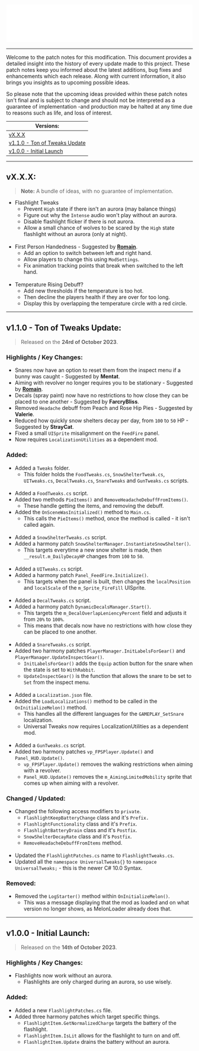 <p align="center">
    <a href="#"><img src="https://raw.githubusercontent.com/Deaadman/UniversalTweaks/release/Images/PatchNotesHeading.png"></a>

---

Welcome to the patch notes for this modification. This document provides a detailed insight into the history of every update made to this project. These patch notes keep you informed about the latest additions, bug fixes and enhancements which each release. Along with current information, it also brings you insights as to upcoming possible ideas.

So please note that the upcoming ideas provided within these patch notes isn't final and is subject to change and should not be interpreted as a guarantee of implementation -and production may be halted at any time due to reasons such as life, and loss of interest.

| Versions: |
| - |
| [vX.X.X](#vxxx) |
| [v1.1.0 - Ton of Tweaks Update](#v110---ton-of-tweaks-update) |
| [v1.0.0 - Initial Launch](#v100---initial-launch) |

---

## vX.X.X:

>**Note:** A bundle of ideas, with no guarantee of implementation.

- Flashlight Tweaks
	- Prevent `High` state if there isn't an aurora (may balance things)
	- Figure out why the `Intense` audio won't play without an aurora.
	- Disable flashlight flicker if there is not aurora.
	- Allow a small chance of wolves to be scared by the `High` state flashlight without an aurora (only at night).
<br></br>
- First Person Handedness - Suggested by [**Romain**](https://github.com/RomainDeschampsFR).
	- Add an option to switch between left and right hand.
	- Allow players to change this using `ModSettings`.
	- Fix animation tracking points that break when switched to the left hand.
<br></br>
- Temperature Rising Debuff?
	- Add new thresholds if the temperature is too hot.
	- Then decline the players health if they are over for too long.
	- Display this by overlapping the temperature circle with a red circle.
---

## v1.1.0 - Ton of Tweaks Update:

> Released on the **24rd of October 2023**.

### Highlights / Key Changes:
- Snares now have an option to reset them from the inspect menu if a bunny was caught - Suggested by **Mentat**.
- Aiming with revolver no longer requires you to be stationary - Suggested by [**Romain**](https://github.com/RomainDeschampsFR).
- Decals (spray paint) now have no restrictions to how close they can be placed to one another - Suggested by **FarcryBliss**.
- Removed `Headache` debuff from Peach and Rose Hip Pies - Suggested by **Valerie**.
- Reduced how quickly snow shelters decay per day, from `100` to `50` HP - Suggested by **StrayCat**.
- Fixed a small `UISprite` misalignment on the `FeedFire` panel. 
- Now requires `LocalizationUtilities` as a dependent mod.

### Added:
- Added a `Tweaks` folder.
	- This folder holds the `FoodTweaks.cs`, `SnowShelterTweak.cs`, `UITweaks.cs`, `DecalTweaks.cs`, `SnareTweaks` and `GunTweaks.cs` scripts.
<br></br>
- Added a `FoodTweaks.cs` script.
- Added two methods `PieItems()` and `RemoveHeadacheDebuffFromItems()`.
	- These handle getting the items, and removing the debuff.
- Added the `OnSceneWasInitialized()` method to `Main.cs`.
	- This calls the `PieItems()` method, once the method is called - it isn't called again.
<br></br>
- Added a `SnowShelterTweaks.cs` script.
- Added a harmony patch `SnowShelterManager.InstantiateSnowShelter()`.
	- This targets everytime a new snow shelter is made, then `__result.m_DailyDecayHP` changes from `100` to `50`.
<br></br>
- Added a `UITweaks.cs` script.
- Added a harmony patch `Panel_FeedFire.Initialize()`.
	- This targets when the panel is built, then changes the `localPosition` and `localScale` of the `m_Sprite_FireFill` UISprite.
<br></br>
- Added a `DecalTweaks.cs` script.
- Added a harmony patch `DynamicDecalsManager.Start()`.
	- This targets the `m_DecalOverlapLeniencyPercent` field and adjusts it from `20%` to `100%`.
	- This means that decals now have no restrictions with how close they can be placed to one another.
<br></br>
- Added a `SnareTweaks.cs` script.
- Added two harmony patches `PlayerManager.InitLabelsForGear()` and `PlayerManager.UpdateInspectGear()`.
	- `InitLabelsForGear()` adds the `Equip` action button for the snare when the state is set to `WithRabbit`.
	- `UpdateInspectGear()` is the function that allows the snare to be set to `Set` from the inspect menu.
<br></br>
- Added a `Localization.json` file.
- Added the `LoadLocalizations()` method to be called in the `OnInitializeMelon()` method.
	- This handles all the different languages for the `GAMEPLAY_SetSnare` localization.
	- Universal Tweaks now requires LocalizationUtilities as a dependent mod.
<br></br>
- Added a `GunTweaks.cs` script.
- Added two harmony patches `vp_FPSPlayer.Update()` and `Panel_HUD.Update()`.
	- `vp_FPSPlayer.Update()` removes the walking restrictions when aiming with a revolver.
	- `Panel_HUD.Update()` removes the `m_AimingLimitedMobility` sprite that comes up when aiming with a revolver.

### Changed / Updated:
- Changed the following access modifiers to `private`.
	- `FlashlightKeepBatteryChange` class and it's `Prefix.`
	- `FlashlightFunctionality` class and it's `Prefix`.
	- `FlashlightBatteryDrain` class and it's `Postfix`.
	- `SnowShelterDecayRate` class and it's `Postfix`.
	- `RemoveHeadacheDebuffFromItems` method.
<br></br>
- Updated the `FlashlightPatches.cs` name to `FlashlightTweaks.cs`.
- Updated all the `namespace UniversalTweaks{}` to `namespace UniversalTweaks;` - this is the newer C# 10.0 Syntax.

### Removed:
- Removed the `LogStarter()` method within `OnInitializeMelon()`.
	- This was a message displaying that the mod as loaded and on what version no longer shows, as MelonLoader already does that.

---

## v1.0.0 - Initial Launch:

> Released on the **14th of October 2023**.

### Highlights / Key Changes:
- Flashlights now work without an aurora.
	- Flashlights are only charged during an aurora, so use wisely.

### Added:
- Added a new `FlashlightPatches.cs` file.
- Added three harmony patches which target specific things.
	- `FlashlightItem.GetNormalizedCharge` targets the battery of the flashlight.
	- `FlashlightItem.IsLit` allows for the flashlight to turn on and off.
	- `FlashlightItem.Update` drains the battery without an aurora.
